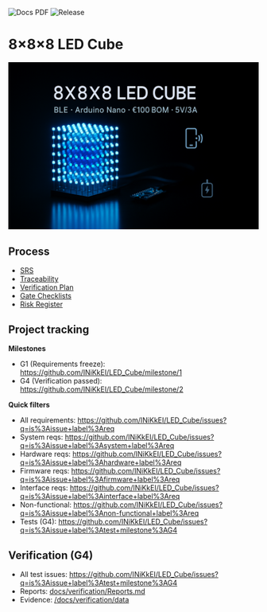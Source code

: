 ![Docs PDF](https://github.com/INiKkEI/LED_Cube/actions/workflows/docs-pdf.yml/badge.svg)
![Release](https://img.shields.io/github/v/release/INiKkEI/LED_Cube)

# 8×8×8 LED Cube
![Hero](./media/hero.png)

## Process
- [SRS](./docs/srs/SRS.md)
- [Traceability](./docs/traceability/Matrix.csv)
- [Verification Plan](./docs/verification/Plan.md)
- [Gate Checklists](./docs/governance/Gates.md)
- [Risk Register](./docs/risks/Risks.csv)

## Project tracking

**Milestones**
- G1 (Requirements freeze): https://github.com/INiKkEI/LED_Cube/milestone/1
- G4 (Verification passed): https://github.com/INiKkEI/LED_Cube/milestone/2

**Quick filters**
- All requirements: https://github.com/INiKkEI/LED_Cube/issues?q=is%3Aissue+label%3Areq
- System reqs: https://github.com/INiKkEI/LED_Cube/issues?q=is%3Aissue+label%3Asystem+label%3Areq
- Hardware reqs: https://github.com/INiKkEI/LED_Cube/issues?q=is%3Aissue+label%3Ahardware+label%3Areq
- Firmware reqs: https://github.com/INiKkEI/LED_Cube/issues?q=is%3Aissue+label%3Afirmware+label%3Areq
- Interface reqs: https://github.com/INiKkEI/LED_Cube/issues?q=is%3Aissue+label%3Ainterface+label%3Areq
- Non-functional: https://github.com/INiKkEI/LED_Cube/issues?q=is%3Aissue+label%3Anon-functional+label%3Areq
- Tests (G4): https://github.com/INiKkEI/LED_Cube/issues?q=is%3Aissue+label%3Atest+milestone%3AG4

## Verification (G4)
- All test issues: https://github.com/INiKkEI/LED_Cube/issues?q=is%3Aissue+label%3Atest+milestone%3AG4
- Reports: [docs/verification/Reports.md](./docs/verification/Reports.md)
- Evidence: [/docs/verification/data](./docs/verification/data)

